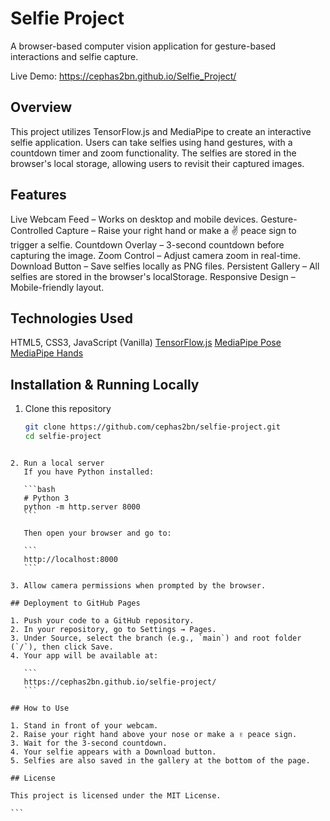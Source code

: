 # Selfie Project

A browser-based computer vision application for gesture-based interactions and selfie capture.


Live Demo: https://cephas2bn.github.io/Selfie_Project/

## Overview
This project utilizes TensorFlow.js and MediaPipe to create an interactive selfie application. Users can take selfies using hand gestures, with a countdown timer and zoom functionality. The selfies are stored in the browser's local storage, allowing users to revisit their captured images.

## Features
Live Webcam Feed – Works on desktop and mobile devices.
Gesture-Controlled Capture – Raise your right hand or make a ✌️ peace sign to trigger a selfie.
Countdown Overlay – 3-second countdown before capturing the image.
Zoom Control – Adjust camera zoom in real-time.
Download Button – Save selfies locally as PNG files.
Persistent Gallery – All selfies are stored in the browser's localStorage.
Responsive Design – Mobile-friendly layout.

## Technologies Used

HTML5, CSS3, JavaScript (Vanilla)
[TensorFlow.js](https://www.tensorflow.org/js)
[MediaPipe Pose](https://developers.google.com/mediapipe/solutions/vision/pose)
[MediaPipe Hands](https://developers.google.com/mediapipe/solutions/vision/hand_landmarker)

## Installation & Running Locally

1. Clone this repository
   ```bash
   git clone https://github.com/cephas2bn/selfie-project.git
   cd selfie-project
````

2. Run a local server
   If you have Python installed:

   ```bash
   # Python 3
   python -m http.server 8000
   ```

   Then open your browser and go to:

   ```
   http://localhost:8000
   ```

3. Allow camera permissions when prompted by the browser.

## Deployment to GitHub Pages

1. Push your code to a GitHub repository.
2. In your repository, go to Settings → Pages.
3. Under Source, select the branch (e.g., `main`) and root folder (`/`), then click Save.
4. Your app will be available at:

   ```
   https://cephas2bn.github.io/selfie-project/
   ```

## How to Use

1. Stand in front of your webcam.
2. Raise your right hand above your nose or make a ✌️ peace sign.
3. Wait for the 3-second countdown.
4. Your selfie appears with a Download button.
5. Selfies are also saved in the gallery at the bottom of the page.

## License

This project is licensed under the MIT License.

```

